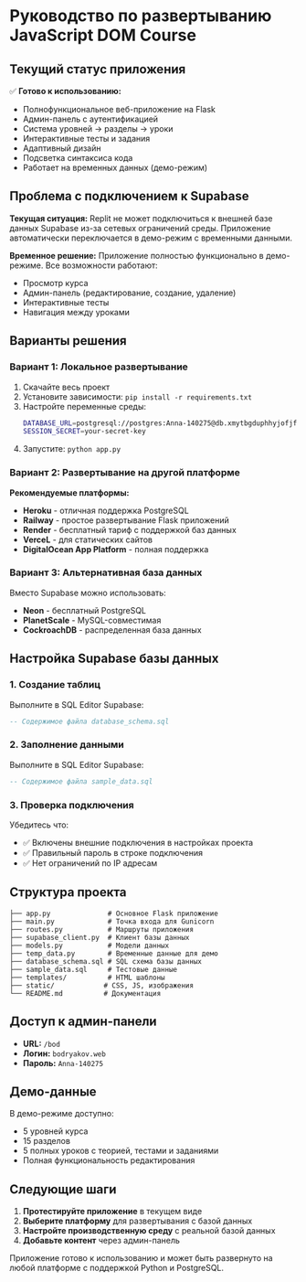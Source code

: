 # Руководство по развертыванию JavaScript DOM Course

## Текущий статус приложения

✅ **Готово к использованию:**
- Полнофункциональное веб-приложение на Flask
- Админ-панель с аутентификацией
- Система уровней → разделы → уроки
- Интерактивные тесты и задания
- Адаптивный дизайн
- Подсветка синтаксиса кода
- Работает на временных данных (демо-режим)

## Проблема с подключением к Supabase

**Текущая ситуация:** 
Replit не может подключиться к внешней базе данных Supabase из-за сетевых ограничений среды. Приложение автоматически переключается в демо-режим с временными данными.

**Временное решение:**
Приложение полностью функционально в демо-режиме. Все возможности работают:
- Просмотр курса
- Админ-панель (редактирование, создание, удаление)
- Интерактивные тесты
- Навигация между уроками

## Варианты решения

### Вариант 1: Локальное развертывание
1. Скачайте весь проект
2. Установите зависимости: `pip install -r requirements.txt`
3. Настройте переменные среды:
   ```bash
   DATABASE_URL=postgresql://postgres:Anna-140275@db.xmytbgduphhyjofjfrul.supabase.co:5432/postgres
   SESSION_SECRET=your-secret-key
   ```
4. Запустите: `python app.py`

### Вариант 2: Развертывание на другой платформе
**Рекомендуемые платформы:**
- **Heroku** - отличная поддержка PostgreSQL
- **Railway** - простое развертывание Flask приложений
- **Render** - бесплатный тариф с поддержкой баз данных
- **VerceL** - для статических сайтов
- **DigitalOcean App Platform** - полная поддержка

### Вариант 3: Альтернативная база данных
Вместо Supabase можно использовать:
- **Neon** - бесплатный PostgreSQL
- **PlanetScale** - MySQL-совместимая
- **CockroachDB** - распределенная база данных

## Настройка Supabase базы данных

### 1. Создание таблиц
Выполните в SQL Editor Supabase:
```sql
-- Содержимое файла database_schema.sql
```

### 2. Заполнение данными  
Выполните в SQL Editor Supabase:
```sql
-- Содержимое файла sample_data.sql
```

### 3. Проверка подключения
Убедитесь что:
- ✅ Включены внешние подключения в настройках проекта
- ✅ Правильный пароль в строке подключения
- ✅ Нет ограничений по IP адресам

## Структура проекта

```
├── app.py              # Основное Flask приложение
├── main.py             # Точка входа для Gunicorn
├── routes.py           # Маршруты приложения  
├── supabase_client.py  # Клиент базы данных
├── models.py           # Модели данных
├── temp_data.py        # Временные данные для демо
├── database_schema.sql # SQL схема базы данных
├── sample_data.sql     # Тестовые данные
├── templates/          # HTML шаблоны
├── static/            # CSS, JS, изображения
└── README.md          # Документация
```

## Доступ к админ-панели

- **URL:** `/bod`
- **Логин:** `bodryakov.web`
- **Пароль:** `Anna-140275`

## Демо-данные

В демо-режиме доступно:
- 5 уровней курса
- 15 разделов  
- 5 полных уроков с теорией, тестами и заданиями
- Полная функциональность редактирования

## Следующие шаги

1. **Протестируйте приложение** в текущем виде
2. **Выберите платформу** для развертывания с базой данных
3. **Настройте производственную среду** с реальной базой данных
4. **Добавьте контент** через админ-панель

Приложение готово к использованию и может быть развернуто на любой платформе с поддержкой Python и PostgreSQL.